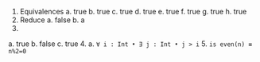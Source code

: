 1. Equivalences
a. true
b. true
c. true
d. true
e. true
f. true
g. true
h. true
2. Reduce
a. false 
b. a
3.  
a. true
b. false
c. true
4. 
a. `∀ i : Int • ∃ j : Int • j > i`
5. 
`is even(n) ≡ n%2=0`

